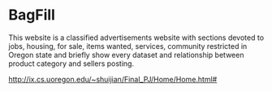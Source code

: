 # BagFill
This website is a classified advertisements website with sections devoted to jobs, housing, for sale, items wanted, services, community restricted in Oregon state and briefly show every dataset and relationship between product category and sellers posting.

http://ix.cs.uoregon.edu/~shuijian/Final_PJ/Home/Home.html#
